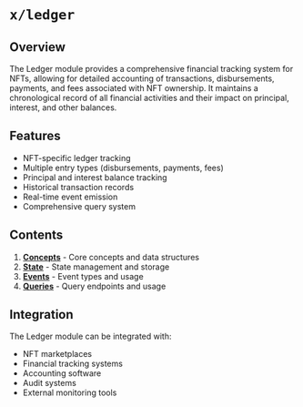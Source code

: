 # `x/ledger`

## Overview

The Ledger module provides a comprehensive financial tracking system for NFTs, allowing for detailed accounting of transactions, disbursements, payments, and fees associated with NFT ownership. It maintains a chronological record of all financial activities and their impact on principal, interest, and other balances.

## Features

- NFT-specific ledger tracking
- Multiple entry types (disbursements, payments, fees)
- Principal and interest balance tracking
- Historical transaction records
- Real-time event emission
- Comprehensive query system

## Contents

1. **[Concepts](01_concepts.md)** - Core concepts and data structures
2. **[State](02_state.md)** - State management and storage
3. **[Events](03_events.md)** - Event types and usage
4. **[Queries](04_queries.md)** - Query endpoints and usage

## Integration

The Ledger module can be integrated with:
- NFT marketplaces
- Financial tracking systems
- Accounting software
- Audit systems
- External monitoring tools 